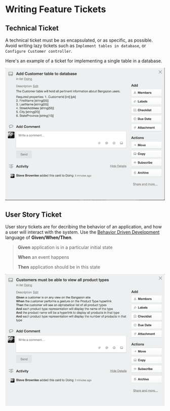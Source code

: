 # Writing Feature Tickets

## Technical Ticket

A technical ticket must be as encapsulated, or as specific, as possible. Avoid writing lazy tickets such as `Implement tables in database`, or `Configure Customer controller`.

Here's an example of a ticket for implementing a single table in a database.

![technical ticket example](./images/technical.png)

## User Story Ticket

User story tickets are for decribing the behavior of an application, and how a user will interact with the system. Use the [Behavior Driven Development](https://en.wikipedia.org/wiki/Behavior-driven_development) language of **Given/When/Then**.

> **Given** application is in a particular initial state
> 
> **When** an event happens
> 
> **Then** application should be in this state


![user story ticket example](./images/user-story.png)
